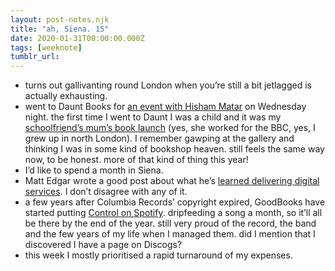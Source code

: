 ```yaml
---
layout: post-notes.njk
title: "ah, Siena. 15"
date: 2020-01-31T00:00:00.000Z
tags: [weeknote]
tumblr_url: 
---
```



*   turns out gallivanting round London when you’re still a bit jetlagged is actually exhausting.
*   went to Daunt Books for [an event with Hisham Matar](https://dauntbooks.co.uk/shop/events/hisham-matar/) on Wednesday night. the first time I went to Daunt I was a child and it was my [schoolfriend’s mum’s book launch](https://www.amazon.co.uk/Bigstuff-Goddess-Charm-Fiona-Ledger/dp/0330374370/ref=sr_1_2?qid=1580399336&refinements=p_27%3AFiona+Ledger&s=books&sr=1-2) (yes, she worked for the BBC, yes, I grew up in north London). I remember gawping at the gallery and thinking I was in some kind of bookshop heaven. still feels the same way now, to be honest. more of that kind of thing this year!
*   I’d like to spend a month in Siena.
*   Matt Edgar wrote a good post about what he’s [learned delivering digital services](https://blog.mattedgar.com/2020/01/27/delivering-digital-service-this-much-i-have-learned/). I don’t disagree with any of it.
*   a few years after Columbia Records’ copyright expired, GoodBooks have started putting [Control on Spotify](https://open.spotify.com/album/5OE6sbhumMRzdJ5knClhhr?si=spDeDI4mQROjzV_a-0yaQA). dripfeeding a song a month, so it’ll all be there by the end of the year. still very proud of the record, the band and the few years of my life when I managed them. did I mention that I discovered I have a page on Discogs?
*   this week I mostly prioritised a rapid turnaround of my expenses.
